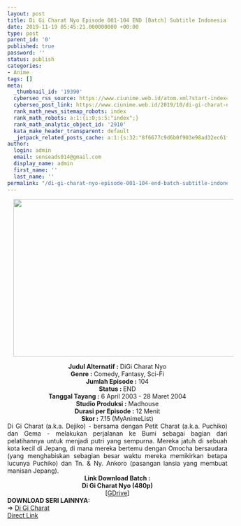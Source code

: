 ```yaml
---
layout: post
title: Di Gi Charat Nyo Episode 001-104 END [Batch] Subtitle Indonesia
date: 2019-11-19 05:45:21.000000000 +00:00
type: post
parent_id: '0'
published: true
password: ''
status: publish
categories:
- Anime
tags: []
meta:
  _thumbnail_id: '19390'
  cyberseo_rss_source: https://www.ciunime.web.id/atom.xml?start-index=2251&max-results=150
  cyberseo_post_link: https://www.ciunime.web.id/2019/10/di-gi-charat-nyo-episode-001-104-end.html
  rank_math_news_sitemap_robots: index
  rank_math_robots: a:1:{i:0;s:5:"index";}
  rank_math_analytic_object_id: '2910'
  kata_make_header_transparent: default
  _jetpack_related_posts_cache: a:1:{s:32:"8f6677c9d6b0f903e98ad32ec61f8deb";a:2:{s:7:"expires";i:1658675848;s:7:"payload";a:3:{i:0;a:1:{s:2:"id";i:27526;}i:1;a:1:{s:2:"id";i:27540;}i:2;a:1:{s:2:"id";i:27538;}}}}
author:
  login: admin
  email: senseads014@gmail.com
  display_name: admin
  first_name: ''
  last_name: ''
permalink: "/di-gi-charat-nyo-episode-001-104-end-batch-subtitle-indonesia/"
---
```

<div class="separator" style="clear: both; text-align: center;"><a href="https://1.bp.blogspot.com/-ouqWVUM0yH0/Xa_acew3xqI/AAAAAAAAdhI/Jy0WKwxNRBYNRbOqqgjZ0iC8Un04lxjNwCLcBGAsYHQ/s1600/Di%2BGi%2BCharat%2BNyo.jpg" imageanchor="1" style="margin-left: 1em; margin-right: 1em;"><img border="0" data-original-height="720" data-original-width="1280" height="360" src="{{ site.baseurl }}/assets/2019/11/Di%2BGi%2BCharat%2BNyo.jpg" width="640" /></a></div>
<p>
<div style="text-align: center;"><b>Judul Alternatif :</b>&nbsp;DiGi Charat Nyo</div>
<div style="text-align: center;"><b>Genre :</b>&nbsp;<b></b>Comedy, Fantasy, Sci-Fi</div>
<div style="text-align: center;"><b>Jumlah Episode :</b>&nbsp;104<br /><b>Status :&nbsp;</b>END<br /><b>Tanggal Tayang :</b>&nbsp;6 April 2003 - 28 Maret 2004<br /><b>Studio Produksi :</b>&nbsp;<b></b>Madhouse<br /><b>Durasi per Episode :</b>&nbsp;12 Menit</div>
<div style="text-align: center;"><b>Skor :</b>&nbsp;7.15 (MyAnimeList)</div>
<div style="text-align: center;"></div>
<div style="text-align: justify;">Di Gi Charat (a.k.a. Dejiko) - bersama dengan Petit Charat (a.k.a. Puchiko) dan Gema - melakukan perjalanan ke Bumi sebagai bagian dari pelatihannya untuk menjadi putri yang sempurna. Mereka jatuh di sebuah kota kecil di Jepang, di mana mereka bertemu dengan Omocha bersaudara (yang menghabiskan sebagian besar waktu mereka memikirkan betapa lucunya Puchiko) dan Tn. &amp; Ny. Ankoro (pasangan lansia yang membuat manisan Jepang).</div>
<div style="text-align: justify;"></div>
<div style="text-align: justify;"></div>
<div style="text-align: center;"><b>Link Download Batch :</b></div>
<div style="text-align: center;">
<div style="text-align: center;"><b>Di Gi Charat Nyo&nbsp;(480p)</b></div>
</div>
<div style="text-align: center;">[<a href="https://drive.google.com/uc?id=1iSriXK9d5VCG5MP0Nf8fQsk8TDMSoRV9" target="_blank" rel="noopener">GDrive</a>]
<div style="text-align: left;"></div>
<div style="text-align: left;"></div>
<div style="text-align: left;"><b>DOWNLOAD SERI LAINNYA:</b></div>
<div style="text-align: left;"></div>
<div style="text-align: left;">=&gt;&nbsp;<a href="https://www.ciunime.web.id/2019/04/di-gi-charat-episode-01-16-end-batch.html" target="_blank" rel="noopener">Di Gi Charat</a></div>
<div style="text-align: left;"></div>
</div>
<link rel="stylesheet" href="https://cdnjs.cloudflare.com/ajax/libs/font-awesome/4.7.0/css/font-awesome.min.css" />
<div class="divbtn"> <a href="https://handymansurrender.com/fihup8buzv?key=94550f7ce39444073321dde3b8782f97" class="btn"><i class="fa fa-download"></i> Direct Link</a> </div>
